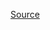 [Source](https://www.reddit.com/r/dailyprogrammer/comments/onfehl/20210719_challenge_399_easy_letter_value_sum)